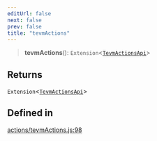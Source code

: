 ```yaml
---
editUrl: false
next: false
prev: false
title: "tevmActions"
---
```


> **tevmActions**(): `Extension`\<[`TevmActionsApi`](/reference/tevm/decorators/type-aliases/tevmactionsapi/)\>

## Returns

`Extension`\<[`TevmActionsApi`](/reference/tevm/decorators/type-aliases/tevmactionsapi/)\>

## Defined in

[actions/tevmActions.js:98](https://github.com/evmts/tevm-monorepo/blob/main/packages/decorators/src/actions/tevmActions.js#L98)
